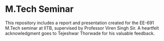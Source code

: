 # M.Tech Seminar 
This repository includes a report and presentation created for the EE-691 M.Tech seminar at IITB, supervised by Professor Viren Singh Sir. A heartfelt acknowledgment goes to Tejeshwar Thorwade for his valuable feedback.
